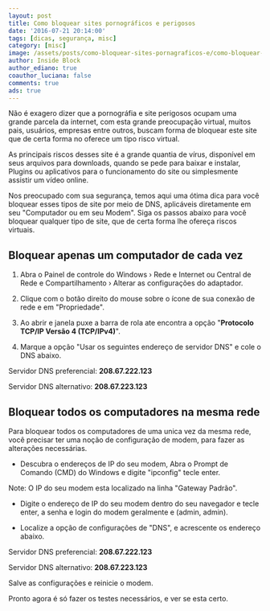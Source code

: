 ```yaml
---
layout: post
title: Como bloquear sites pornográficos e perigosos
date: '2016-07-21 20:14:00'
tags: [dicas, segurança, misc]
category: [misc]
image: /assets/posts/como-bloquear-sites-pornagraficos-e/como-bloquear-sites-pornagraficos-e.jpg
author: Inside Block
author_ediano: true
coauthor_luciana: false
comments: true
ads: true
---
```


Não é exagero dizer que a pornográfia e site perigosos ocupam uma grande parcela da internet, com esta grande preocupação virtual, muitos pais, usuários, empresas entre outros, buscam forma de bloquear este site que de certa forma no oferece um tipo risco virtual.

As principais riscos desses site é a grande quantia de vírus, disponível em seus arquivos para downloads, quando se pede para baixar e instalar, Plugins ou aplicativos para o funcionamento do site ou simplesmente assistir um vídeo online.

Nos preocupado com sua segurança, temos aqui uma ótima dica para você bloquear esses tipos de site por meio de DNS, aplicáveis diretamente em seu "Computador ou em seu Modem". Siga os passos abaixo para você bloquear qualquer tipo de site, que de certa forma lhe ofereça riscos virtuais.

## Bloquear apenas um computador de cada vez
1. Abra o Painel de controle do Windows › Rede e Internet ou Central de Rede e Compartilhamento › Alterar as configurações do adaptador.

2. Clique com o botão direito do mouse sobre o ícone de sua conexão de rede e em "Propriedade".

3. Ao abrir e janela puxe a barra de rola ate encontra a opção "**Protocolo TCP/IP Versão 4 (TCP/IPv4)**".

4. Marque a opção "Usar os seguintes endereço de servidor DNS" e cole o DNS abaixo.

Servidor DNS preferencial: **208.67.222.123**

Servidor DNS alternativo: **208.67.223.123**

## Bloquear todos os computadores na mesma rede
Para bloquear todos os computadores de uma unica vez da mesma rede, você precisar ter uma noção de configuração de modem, para fazer as alterações necessárias.

* Descubra o endereços de IP do seu modem, Abra o Prompt de Comando (CMD) do Windows e digite "ipconfig" tecle enter.

Note: O IP do seu modem esta localizado na linha "Gateway Padrão".

* Digite o endereço de IP do seu modem dentro do seu navegador e tecle enter, a senha e login do modem geralmente e (admin, admin).

* Localize a opção de configurações de "DNS", e acrescente os endereço abaixo.

Servidor DNS preferencial: **208.67.222.123**

Servidor DNS alternativo: **208.67.223.123**

Salve as configurações e reinicie o modem.

Pronto agora é só fazer os testes necessários, e ver se esta certo.